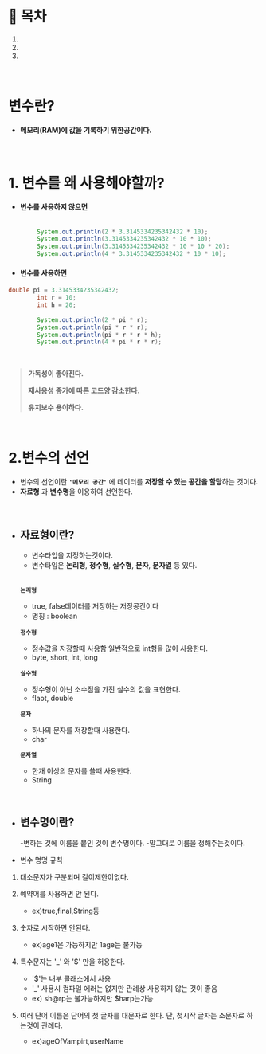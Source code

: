 # 🔖 목차

1.
2.
3.

<br/>

# 변수란?

- #### 메모리(RAM)에 값을 기록하기 위한공간이다.

<br/>

# 1. 변수를 왜 사용해야할까?

- #### 변수를 사용하지 않으면

```java
  
		System.out.println(2 * 3.3145334235342432 * 10);
		System.out.println(3.3145334235342432 * 10 * 10);
		System.out.println(3.3145334235342432 * 10 * 10 * 20);
		System.out.println(4 * 3.3145334235342432 * 10 * 10);
```

- #### 변수를 사용하면

```java
double pi = 3.3145334235342432;
		int r = 10;
		int h = 20;
		
		System.out.println(2 * pi * r);
		System.out.println(pi * r * r);
		System.out.println(pi * r * r * h);
		System.out.println(4 * pi * r * r);
```
<br>
 
 > **가독성이 좋아진다.**
 > 
 > **재사용성 증가에 따른 코드양 감소한다.**
 > 
 > **유지보수 용이하다.**

<br/>

# 2.변수의 선언

- 변수의 선언이란 <code><strong>'메모리 공간'</strong></code> 에 데이터를 **저장할 수 있는 공간을 할당**하는 것이다.
- **자료형** 과 **변수명**을 이용하여 선언한다.

<br/>

- ## 자료형이란?

	- 변수타입을 지정하는것이다.
	- 변수타입은 **논리형**, **정수형**, **실수형**, **문자**, **문자열** 등 있다.<br/><br/>



			
	<code><strong>**논리형**</strong></code>
	- true, false데이터를 저장하는 저장공간이다
	- 명칭 : boolean

	<code><strong>**정수형**</strong></code>

	- 정수값을 저장할때 사용함 일반적으로 int형을 많이 사용한다.
	- byte, short, int, long

	<code><strong>**실수형**</strong></code>

	- 정수형이 아닌 소수점을 가진 실수의 값을 표현한다.
	- flaot, double

	<code><strong>**문자**</strong></code>
	
	- 하나의 문자를 저장할때 사용한다.
	- char

	<code><strong>**문자열**</strong></code>
	
	- 한개 이상의 문자를 쓸때 사용한다.
	- String
	
		
		
<br/>

- ## 변수명이란?

	-변하는 것에 이름을 붙인 것이 변수명이다.
	-말그대로 이름을 정해주는것이다.<br/>
	

- 변수 명명 규칙

1. 대소문자가 구분되며 길이제한이없다.
2. 예약어를 사용하면 안 된다.
	- ex)true,final,String등

3. 숫자로 시작하면 안된다.
	- ex)age1은 가능하지만 1age는 불가능

4. 특수문자는 '_' 와 '$' 만을 허용한다.
	- '$'는 내부 클래스에서 사용
	- '_' 사용시 컴파일 에러는 없지만 관례상 사용하지 않는 것이 좋음
	- ex) sh@rp는 불가능하지만 $harp는가능

5. 여러 단어 이름은 단어의 첫 글자를 대문자로 한다. 단, 첫시작 글자는 소문자로 하는것이 관례다.
	- ex)ageOfVampirt,userName


	
	
	
	




		
	

		
		
	
		

		
	


          
   
